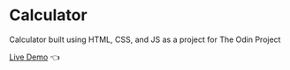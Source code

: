 # Calculator

Calculator built using HTML, CSS, and JS as a project for The Odin Project

[Live Demo](https://senslay.github.io/calculator/) 👈